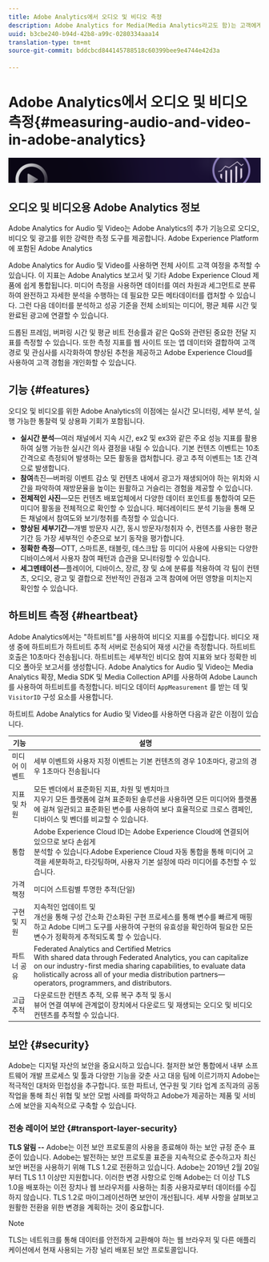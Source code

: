 ```yaml
---
title: Adobe Analytics에서 오디오 및 비디오 측정
description: Adobe Analytics for Media(Media Analytics라고도 함)는 고객에게 컨텐츠, 오디오 및 광고에 대한 강력한 미디어 측정 기능을 제공합니다.
uuid: b3cbe240-b94d-42b8-a99c-0280334aaa14
translation-type: tm+mt
source-git-commit: bddcbcd844145788518c60399bee9e4744e42d3a

---
```



# Adobe Analytics에서 오디오 및 비디오 측정{#measuring-audio-and-video-in-adobe-analytics}

![배너](./assets/media_analytics_banner.png)

## 오디오 및 비디오용 Adobe Analytics 정보

Adobe Analytics for Audio 및 Video는 Adobe Analytics의 추가 기능으로 오디오, 비디오 및 광고를 위한 강력한 측정 도구를 제공합니다. Adobe Experience Platform에 포함된 Adobe Analytics

Adobe Analytics for Audio 및 Video를 사용하면 전체 사이트 고객 여정을 추적할 수 있습니다. 이 지표는 Adobe Analytics 보고서 및 기타 Adobe Experience Cloud 제품에 쉽게 통합됩니다. 미디어 측정을 사용하면 데이터를 여러 차원과 세그먼트로 분류하여 완전하고 자세한 분석을 수행하는 데 필요한 모든 메타데이터를 캡처할 수 있습니다. 그런 다음 데이터를 분석하고 성공 기준을 전체 소비되는 미디어, 평균 체류 시간 및 완료된 광고에 연결할 수 있습니다.

드롭된 프레임, 버퍼링 시간 및 평균 비트 전송률과 같은 QoS와 관련된 중요한 전달 지표를 측정할 수 있습니다. 또한 측정 지표를 웹 사이트 또는 앱 데이터와 결합하여 고객 경로 및 관심사를 시각화하여 향상된 추천을 제공하고 Adobe Experience Cloud를 사용하여 고객 경험을 개인화할 수 있습니다.

## 기능 {#features}

오디오 및 비디오를 위한 Adobe Analytics의 이점에는 실시간 모니터링, 세부 분석, 실행 가능한 통찰력 및 상용화 기회가 포함됩니다.
* **실시간 분석**—여러 채널에서 지속 시간, ex2 및 ex3와 같은 주요 성능 지표를 활용하여 실행 가능한 실시간 의사 결정을 내릴 수 있습니다. 기본 컨텐츠 이벤트는 10초 간격으로 측정되어 발생하는 모든 활동을 캡처합니다. 광고 추적 이벤트는 1초 간격으로 발생합니다.
* **참여**&#x200B;촉진—버퍼링 이벤트 감소 및 컨텐츠 내에서 광고가 재생되어야 하는 위치와 시간을 파악하여 재방문율을 높이는 원활하고 거슬리는 경험을 제공할 수 있습니다.
* **전체적인 사진**—모든 컨텐츠 배포업체에서 다양한 데이터 포인트를 통합하여 모든 미디어 활동을 전체적으로 확인할 수 있습니다. 페더레이티드 분석 기능을 통해 모든 채널에서 참여도와 보기/청취를 측정할 수 있습니다.
* **향상된 세부기간**—개별 방문자 시간, 동시 방문자/청취자 수, 컨텐츠를 사용한 평균 기간 등 가장 세부적인 수준으로 보기 동작을 평가합니다.
* **정확한 측정**—OTT, 스마트폰, 태블릿, 데스크탑 등 미디어 사용에 사용되는 다양한 디바이스에서 사용자 참여 패턴과 습관을 모니터링할 수 있습니다.
* **세그멘테이션**—플레이어, 디바이스, 장르, 장 및 쇼에 분류를 적용하여 각 팀이 컨텐츠, 오디오, 광고 및 결합으로 전반적인 관점과 고객 참여에 어떤 영향을 미치는지 확인할 수 있습니다.

## 하트비트 측정 {#heartbeat}

Adobe Analytics에서는 &quot;하트비트&quot;를 사용하여 비디오 지표를 수집합니다. 비디오 재생 중에 하트비트가 하트비트 추적 서버로 전송되어 재생 시간을 측정합니다. 하트비트 호출은 10초마다 전송됩니다. 하트비트는 세부적인 비디오 참여 지표와 보다 정확한 비디오 폴아웃 보고서를 생성합니다. Adobe Analytics for Audio 및 Video는 Media Analytics 확장, Media SDK 및 Media Collection API를 사용하여 Adobe Launch를 사용하여 하트비트를 측정합니다. 비디오 데이터 `AppMeasurement` 를 받는 데 및 `VisitorID` 구성 요소를 사용합니다.

하트비트 Adobe Analytics for Audio 및 Video를 사용하면 다음과 같은 이점이 있습니다.

| 기능 | 설명 |
|----------------------------|-----------------------------------------------------------------------------------------------------------------------------------------------------------------------------------------------------------------------------------------------------------------------------------------------|
| 미디어 이벤트 | 세부 이벤트와 사용자 지정 이벤트는 기본 컨텐츠의 경우 10초마다, 광고의 경우 1초마다 전송됩니다 |
| 지표 및 차원 | 모든 벤더에서 표준화된 지표, 차원 및 벤치마크<br>지우기 모든 플랫폼에 걸쳐 표준화된 솔루션을 사용하면 모든 미디어와 플랫폼에 걸쳐 일관되고 표준화된 변수를 사용하여 보다 효율적으로 크로스 캠페인, 디바이스 및 벤더를 비교할 수 있습니다. |
| 통합 | Adobe Experience Cloud ID는 Adobe Experience Cloud에 연결되어 있으므로 보다 손쉽게<br>분석할 수 있습니다.Adobe Experience Cloud 자동 통합을 통해 미디어 고객을 세분화하고, 타깃팅하며, 사용자 기본 설정에 따라 미디어를 추천할 수 있습니다. |
| 가격 책정 | 미디어 스트림별 투명한 추적(단일) |
| 구현 및 지원 | 지속적인 업데이트 및<br>개선을 통해 구성 간소화 간소화된 구현 프로세스를 통해 변수를 빠르게 매핑하고 Adobe 디버그 도구를 사용하여 구현의 유효성을 확인하여 필요한 모든 변수가 정확하게 추적되도록 할 수 있습니다. |
| 파트너 공유 | Federated Analytics and Certified Metrics<br>With shared data through Federated Analytics, you can capitalize on our industry-first media sharing capabilities, to evaluate data holistically across all of your media distribution partners—operators, programmers, and distributors. |
| 고급 추적 | 다운로드한 컨텐츠 추적, 오류 복구 추적 및 동시<br>뷰어 연결 여부에 관계없이 장치에서 다운로드 및 재생되는 오디오 및 비디오 컨텐츠를 추적할 수 있습니다. |



## 보안 {#security}

Adobe는 디지털 자산의 보안을 중요시하고 있습니다. 철저한 보안 통합에서 내부 소프트웨어 개발 프로세스 및 툴과 다양한 기능을 갖춘 사고 대응 팀에 이르기까지 Adobe는 적극적인 대처와 민첩성을 추구합니다. 또한 파트너, 연구원 및 기타 업계 조직과의 공동 작업을 통해 최신 위협 및 보안 모범 사례를 파악하고 Adobe가 제공하는 제품 및 서비스에 보안을 지속적으로 구축할 수 있습니다.


### 전송 레이어 보안 {#transport-layer-security}

**TLS 알림 --** Adobe는 이전 보안 프로토콜의 사용을 종료해야 하는 보안 규정 준수 표준이 있습니다. Adobe는 발전하는 보안 프로토콜 표준을 지속적으로 준수하고자 최신 보안 버전을 사용하기 위해 TLS 1.2로 전환하고 있습니다. Adobe는 2019년 2월 20일부터 TLS 1.1 이상만 지원합니다. 이러한 변경 사항으로 인해 Adobe는 더 이상 TLS 1.0을 배포하는 이전 장치나 웹 브라우저를 사용하는 최종 사용자로부터 데이터를 수집하지 않습니다. TLS 1.2로 마이그레이션하면 보안이 개선됩니다. 세부 사항을 살펴보고 원활한 전환을 위한 변경을 계획하는 것이 중요합니다.

>[!NOTE]
>
>TLS는 네트워크를 통해 데이터를 안전하게 교환해야 하는 웹 브라우저 및 다른 애플리케이션에서 현재 사용되는 가장 널리 배포된 보안 프로토콜입니다.

